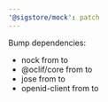 ```yaml
---
'@sigstore/mock': patch
---
```


Bump dependencies:

- nock from to
- @oclif/core from to
- jose from to
- openid-client from to
